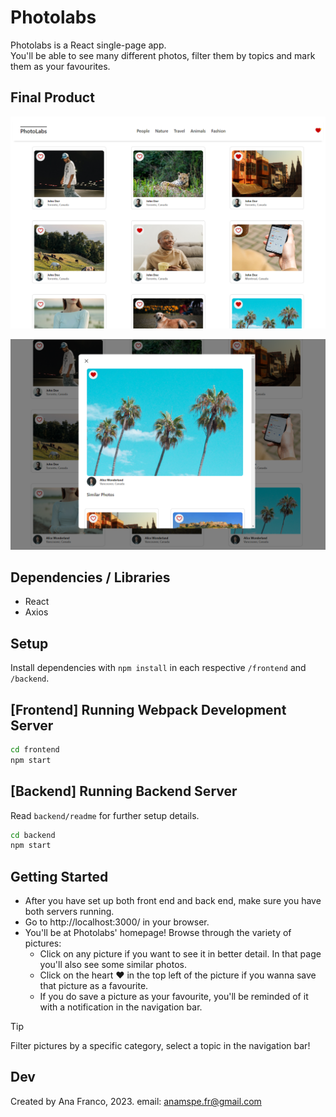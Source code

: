 # Photolabs
Photolabs is a React single-page app.  
You'll be able to see many different photos, filter them by topics and mark them as your favourites.

## Final Product

!["Photolabs Homepage"](https://github.com/anamspe/photolabs-starter/blob/main/frontend/docs/Photolabs_homepage.png?raw=true)

!["Photolabs Modal - showing picture in detail"](https://github.com/anamspe/photolabs-starter/blob/main/frontend/docs/Photolabs_modal.png?raw=true)

## Dependencies / Libraries

* React
* Axios

## Setup

Install dependencies with `npm install` in each respective `/frontend` and `/backend`.

## [Frontend] Running Webpack Development Server

```sh
cd frontend
npm start
```

## [Backend] Running Backend Server

Read `backend/readme` for further setup details.

```sh
cd backend
npm start
```

## Getting Started 

* After you have set up both front end and back end, make sure you have both servers running.
* Go to http://localhost:3000/ in your browser.
* You'll be at Photolabs' homepage! Browse through the variety of pictures:
  * Click on any picture if you want to see it in better detail. In that page you'll also see some similar photos.
  * Click on the heart ❤ in the top left of the picture if you wanna save that picture as a favourite. 
  * If you do save a picture as your favourite, you'll be reminded of it with a notification in the navigation bar.

> [!TIP]
> Filter pictures by a specific category, select a topic in the navigation bar!

## Dev
Created by Ana Franco, 2023.
email: anamspe.fr@gmail.com
